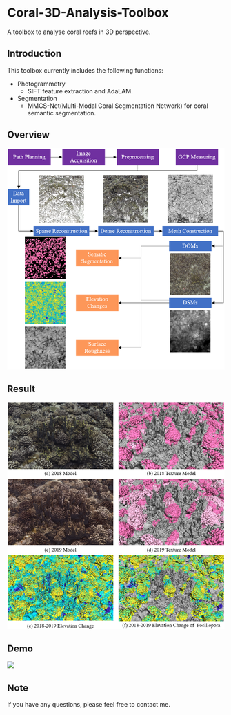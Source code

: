 # Coral-3D-Analysis-Toolbox
A toolbox to analyse coral reefs in 3D perspective.

## Introduction
This toolbox currently includes the following functions:
* Photogrammetry
  - SIFT feature extraction and AdaLAM.
* Segmentation
  - MMCS-Net(Multi-Modal Coral Segmentation Network) for coral semantic segmentation.

## Overview

![avatar](./imgs/method.png)

## Result

![avatar](./Segmentation/img/img0.png)

## Demo
![](./imgs/demo.gif)

## Note
If you have any questions, please feel free to contact me.
